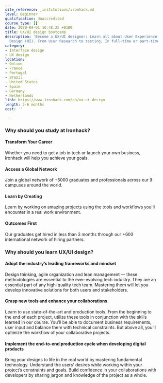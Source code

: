 ```yaml
---
site_reference: _institutions/ironhack.md
level: Beginner
qualification: Unaccredited
course_type: []
date: 2020-09-01 10:48:25 +0100
title: UX/UI design bootcamp
description: 'Become a UX/UI designer: Learn all about User Experience (UX) and Interface
  Design (UI). From User Research to testing. In full-time or part-time format.'
category:
- Interface design
- UX design
location:
- Online
- France
- Portugal
- Brazil
- United States
- Spain
- Germany
- Netherlands
link: https://www.ironhack.com/en/ux-ui-design
length: 3-6 months
cost: ''

---
```

### Why should you study at Ironhack?

#### Transform Your Career

Whether you need to get a job in tech or launch your own business, Ironhack will help you achieve your goals.

#### Access a Global Network

Join a global network of +5000 graduates and professionals across our 9 campuses around the world.

#### Learn by Creating

Learn by working on amazing projects using the tools and workflows you'll encounter in a real work environment.

#### Outcomes First

Our graduates get hired in less than 3 months through our +600 international network of hiring partners.

### Why should you learn UX/UI design?

#### Adopt the industry’s leading frameworks and mindset

Design thinking, agile organization and lean management — these methodologies are essential to the ever-evolving tech industry. They are an essential part of any high-quality tech team. Mastering them will let you develop innovative solutions for both users and stakeholders.

#### Grasp new tools and enhance your collaborations

Learn to use state-of-the-art and production tools. From the beginning to the end of each project, utilize these tools in conjunction with the skills learned in our course. You’ll be able to document business requirements, user input and balance them with technical constraints. But above all, you’ll optimize the workflow of your collaborative projects.

#### Implement the end-to-end production cycle when developing digital products

Bring your designs to life in the real world by mastering fundamental technology. Understand the users’ desires while working within your project’s constraints and goals. Build confidence in your collaborations with developers by sharing jargon and knowledge of the project as a whole.